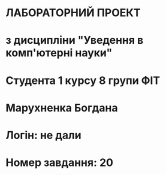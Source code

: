 # ЛАБОРАТОРНИЙ ПРОЕКТ

# з дисципліни "Уведення в комп'ютерні науки"

# Студента 1 курсу 8 групи ФІТ

# Марухненка Богдана

# Логін: не дали

# Номер завдання: 20
